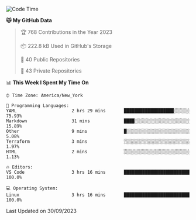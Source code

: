 <!--START_SECTION:waka-->
![Code Time](http://img.shields.io/badge/Code%20Time-218%20hrs%2025%20mins-blue)

**🐱 My GitHub Data** 

> 🏆 768 Contributions in the Year 2023
 > 
> 📦 222.8 kB Used in GitHub's Storage 
 > 
> 📜 40 Public Repositories 
 > 
> 🔑 43 Private Repositories  
 > 
📊 **This Week I Spent My Time On** 

```text
⌚︎ Time Zone: America/New_York

💬 Programming Languages: 
YAML                     2 hrs 29 mins       ███████████████████░░░░░░   75.93% 
Markdown                 31 mins             ████░░░░░░░░░░░░░░░░░░░░░   15.89% 
Other                    9 mins              █░░░░░░░░░░░░░░░░░░░░░░░░   5.08% 
Terraform                3 mins              ░░░░░░░░░░░░░░░░░░░░░░░░░   1.97% 
HTML                     2 mins              ░░░░░░░░░░░░░░░░░░░░░░░░░   1.13%

🔥 Editors: 
VS Code                  3 hrs 16 mins       █████████████████████████   100.0%

💻 Operating System: 
Linux                    3 hrs 16 mins       █████████████████████████   100.0%

```


 Last Updated on 30/09/2023
<!--END_SECTION:waka-->